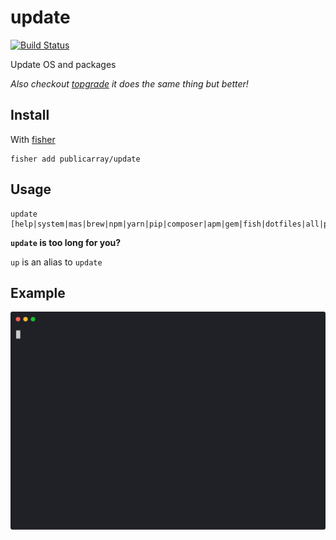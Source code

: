 # update

[![Build Status][travis-badge]][travis-link]

Update OS and packages

*Also checkout [topgrade](https://github.com/r-darwish/topgrade) it does the same thing but better!*

## Install

With [fisher]

```
fisher add publicarray/update
```

## Usage

```fish
update [help|system|mas|brew|npm|yarn|pip|composer|apm|gem|fish|dotfiles|all|packages]
```

**`update` is too long for you?**

`up` is an alias to `update`

## Example

<p align="center">
    <img width="840" src="demo.svg">
</p>

[travis-link]: https://travis-ci.org/publicarray/update
[travis-badge]: https://img.shields.io/travis/publicarray/update.svg
[fisher]: https://github.com/jorgebucaran/fisher

